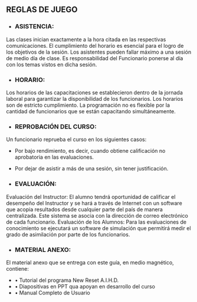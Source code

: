 ## REGLAS DE JUEGO

* ### ASISTENCIA:

Las clases inician exactamente a la hora citada en las respectivas comunicaciones.  El cumplimiento del horario es esencial para el logro de los objetivos de la sesión. Los asistentes pueden fallar máximo a una sesión de medio día de clase. Es responsabilidad del Funcionario ponerse al día con los temas vistos en dicha sesión.

* ### HORARIO:

Los horarios de las capacitaciones se establecieron dentro de la jornada laboral para garantizar la disponibilidad de los funcionarios.  Los horarios son de estricto cumplimiento. La programación no es flexible por la cantidad de funcionarios que se están capacitando simultáneamente.

* ### REPROBACIÓN DEL CURSO:

Un funcionario reprueba el curso en los siguientes casos:

* Por bajo rendimiento, es decir, cuando obtiene calificación no aprobatoria en las evaluaciones.
* Por dejar de asistir a más de una sesión, sin tener justificación.

* ### EVALUACIÓN:

Evaluación del Instructor: El alumno tendrá oportunidad de calificar el desempeño del Instructor y se hará a través de Internet con un software que acopia resultados desde cualquier parte del país de manera centralizada.  Este sistema se asocia con la dirección de correo electrónico de cada funcionario. Evaluación de los Alumnos: Para las evaluaciones de conocimiento se ejecutará un software de simulación que permitirá medir el grado de asimilación por parte de los funcionarios.

* ### MATERIAL ANEXO:

El material anexo que se entrega con este guía, en medio magnético, contiene:

* • Tutorial del programa New Reset A.I.H.D. 
* • Diapositivas en PPT  qua apoyan en desarrollo del curso 
* • Manual Completo de Usuario



